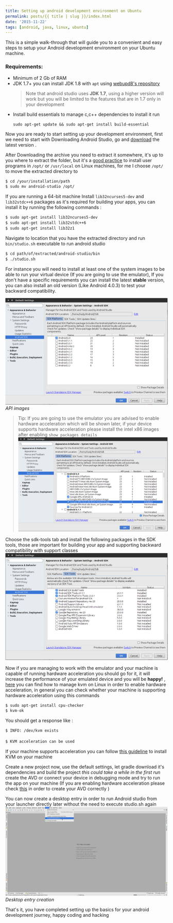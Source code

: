 ```yaml
---
title: Setting up android development environment on Ubuntu
permalink: posts/{{ title | slug }}/index.html
date: '2015-11-22'
tags: [android, java, linux, ubuntu]
---
```



This is a simple walk-through that will guide you to a convenient and easy steps to setup your Android development environment on your Ubuntu machine.


### Requirements:

- Minimum of 2 Gb of RAM
- JDK 1.7+ you can install JDK 1.8 with `apt` using [webupd8's repository][jdk-8-download]
  > Note that android studio uses **JDK 1.7**, using a higher version will work but you will be limited to the features that are in 1.7 only in your development
- Install build essentials to manage c,c++ dependencies to install it run
  ```shell
  sudo apt-get update && sudo apt-get install build-essential
  ```


Now you are ready to start setting up your development environment, first we need to start with Downloading Android Studio, go and [download][android-studio-download] the latest version .

After Downloading the archive you need to extract it somewhere, it's up to you where to extract the folder, but it's a [good practice][where-to-install-software] to install user programs in `/opt/` or `/usr/local` on Linux machines, for me I choose `/opt/` to move the extracted directory to

```bash
$ cd /your/installation/path
$ sudo mv android-studio /opt/
```

If you are running a 64-bit machine Install `lib32ncurses5-dev` and `lib32stdc++6` packages as it's required for building your apps, you can install it by running the following commands :

```bash
$ sudo apt-get install lib32ncurses5-dev
$ sudo apt-get install lib32stdc++6
$ sudo apt-get install lib32z1
```

Navigate to location that you have the extracted directory and run `bin/studio.sh` executable to run android studio
```bash
$ cd path/of/extracted/android-studio/bin
$ ./studio.sh
```

For instance you will need to install at least one of the system images to be able to run your virtual device (If you are going to use the emulator), If you don't have a specific requirements you can install the latest **stable** version, you can also install an old version (Like Android 4.0.3) to test your backward compatibility.

![system-images](/images/sdk-platforms.png)
*API images*

> Tip: If you are going to use the emulator you are advised to enable hardware acceleration which will be shown later, if your device supports hardware acceleration please install the intel x86 images after enabling `show packages details` ![x86-images](/images/x86-image.png)

Choose the sdk-tools tab and install the following packages in the SDK tools, those are important for building your app and supporting backward compatibility with support classes
![sdk-tools](/images/sdk-tools.png)

Now if you are managing to work with the emulator and your machine is capable of running hardware acceleration you should go for it, it will increase the performance of your emulated device and you will be **happy!** , [here][haxm] you can find how to manage kvm on Linux in order to enable hardware acceleration, in general you can check whether your machine is supporting hardware acceleration using this commands

```bash
$ sudo apt-get install cpu-checker
$ kvm-ok
```

You should get a response like :
```bash
$ INFO: /dev/kvm exists

$ KVM acceleration can be used
```

If your machine supports acceleration you can follow [this guideline][kvm-installation] to install KVM on your machine

Create a new project now, use the default settings, let gradle download it's dependencies and build the project _this could take a while in the first run_ create the AVD or connect your device in debugging mode and try to run the app on your machine (If you are enabling hardware acceleration please check [this][haxm] in order to create your AVD correctly )

You can now create a desktop entry in order to run Android studio from your launcher directly later without the need to execute studio.sh again
![desktop-entry](/images/desktop-entry.png)
*Desktop entry creation*

That's it, you have completed setting up the basics for your android development journey, happy coding and hacking

[jdk-8-download]: http://www.webupd8.org/2012/09/install-oracle-java-8-in-ubuntu-via-ppa.html
[android-studio-download]:http://developer.android.com/sdk/index.html
[where-to-install-software]:http://askubuntu.com/questions/1148/what-is-the-best-place-to-install-user-apps
[haxm]:http://developer.android.com/tools/devices/emulator.html#accel-vm
[kvm-installation]:https://help.ubuntu.com/community/KVM/Installation
